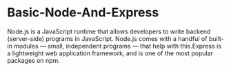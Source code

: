 # Basic-Node-And-Express
Node.js is a JavaScript runtime that allows developers to write backend (server-side) programs in JavaScript. Node.js comes with a handful of built-in modules — small, independent programs — that help with this.Express is a lightweight web application framework, and is one of the most popular packages on npm.
